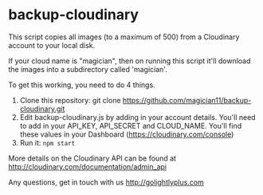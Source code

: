 backup-cloudinary
=================

This script copies all images (to a maximum of 500) from a Cloudinary account to your local disk.

If your cloud name is "magician", then on running this script it'll download the images into a subdirectory called 'magician'.

To get this working, you need to do 4 things.

1. Clone this repository: git clone https://github.com/magician11/backup-cloudinary.git
2. Edit backup-cloudinary.js by adding in your account details. You'll need to add in your API_KEY, API_SECRET and CLOUD_NAME. You'll find these values in your Dashboard (https://cloudinary.com/console)
3. Run it: `npm start`

More details on the Cloudinary API can be found at http://cloudinary.com/documentation/admin_api

Any questions, get in touch with us http://golightlyplus.com
